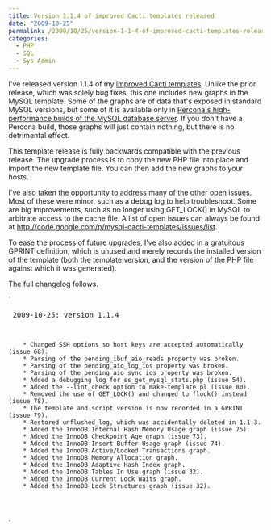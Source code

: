 ```yaml
---
title: Version 1.1.4 of improved Cacti templates released
date: "2009-10-25"
permalink: /2009/10/25/version-1-1-4-of-improved-cacti-templates-released/
categories:
  - PHP
  - SQL
  - Sys Admin
---
```

I've released version 1.1.4 of my [improved Cacti templates][1]. Unlike the prior release, which was solely bug fixes, this one includes new graphs in the MySQL template. Some of the graphs are of data that's exposed in standard MySQL versions, but some of it is available only in [Percona's high-performance builds of the MySQL database server][2]. If you don't have a Percona build, those graphs will just contain nothing, but there is no detrimental effect.

This template release is fully backwards compatible with the previous release. The upgrade process is to copy the new PHP file into place and import the new template file. You can then add the new graphs to your hosts.

I've also taken the opportunity to address many of the other open issues. Most of these were minor, such as a debug log to help troubleshoot. Some are big improvements, such as no longer using GET_LOCK() in MySQL to arbitrate access to the cache file. A list of open issues can always be found at <http://code.google.com/p/mysql-cacti-templates/issues/list>.

To ease the process of future upgrades, I've also added in a gratuitous GPRINT definition, which is unused and merely records the installed version of the template (both the template version, and the version of the PHP file against which it was generated).

The full changelog follows.

`<pre>
2009-10-25: version 1.1.4

        * Changed SSH options so host keys are accepted automatically (issue 68).
        * Parsing of the pending_ibuf_aio_reads property was broken.
        * Parsing of the pending_aio_log_ios property was broken.
        * Parsing of the pending_aio_sync_ios property was broken.
        * Added a debugging log for ss_get_mysql_stats.php (issue 54).
        * Added the --lint_check option to make-template.pl (issue 80).
        * Removed the use of GET_LOCK() and changed to flock() instead (issue 78).
        * The template and script version is now recorded in a GPRINT (issue 79).
        * Restored unflushed_log, which was accidentally deleted in 1.1.3.
        * Added the InnoDB Internal Hash Memory Usage graph (issue 75).
        * Added the InnoDB Checkpoint Age graph (issue 73).
        * Added the InnoDB Insert Buffer Usage graph (issue 74).
        * Added the InnoDB Active/Locked Transactions graph.
        * Added the InnoDB Memory Allocation graph.
        * Added the InnoDB Adaptive Hash Index graph.
        * Added the InnoDB Tables In Use graph (issue 32).
        * Added the InnoDB Current Lock Waits graph.
        * Added the InnoDB Lock Structures graph (issue 32).
</pre>`

 [1]: http://code.google.com/p/mysql-cacti-templates/
 [2]: http://www.percona.com/percona-lab.html
